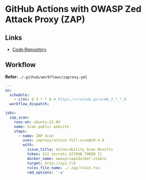 # GitHub Actions with OWASP Zed Attack Proxy (ZAP)

## Links

- [Code Repository](https://github.com/zaproxy/action-full-scan)

<!--
https://github.com/zaproxy/action-baseline
https://github.com/zaproxy/action-api-scan
-->

## Workflow

**Refer:** `./.github/workflows/zaproxy.yml`

```yml
---
on:
  schedule:
    - cron: 0 3 * * 0 # https://crontab.guru/#0_3_*_*_0
  workflow_dispatch:

jobs:
  zap_scan:
    runs-on: ubuntu-22.04
    name: Scan public website
    steps:
      - name: ZAP Scan
        uses: zaproxy/action-full-scan@v0.4.0
        with:
          issue_title: Vulnerability Scan Results
          token: ${{ secrets.GITHUB_TOKEN }}
          docker_name: owasp/zap2docker-stable
          target: http://xyz.tld
          rules_file_name: ./.zap/rules.tsv
          cmd_options: '-a'
```
